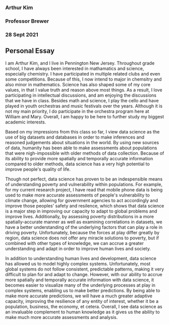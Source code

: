 ### Arthur Kim
### Professor Brewer
### 28 Sept 2021

## Personal Essay

I am Arthur Kim, and I live in Pennington New Jersey. Throughout grade school, I have always been interested in mathamatics and science, especially chemistry. I have participated in multiple related clubs and even some competitions. Because of this, I now intend to major in chemsitry and also minor in mathematics. Science has also shaped some of my core values, in that I value truth and reason above most things. As a result, I love participating in intellectual discussions, and am enjoying the discussions that we have in class. Besides math and science, I play the cello and have played in youth orchestras and music festivals over the years. Although it is not my main priority, I do participate in the orchestra program here at William and Mary. Overall, I am happy to be here to further study my biggest academic interests.

Based on my impressions from this class so far, I view data science as the use of big datasets and databases in order to make inferences and reasoned judgements about situations in the world. By using new sources of data, humanity has been able to make assessments about populations that were nigh-impossible with older methods of data collection.  Because of its ability to provide more spatially and temporally accurate information compared to older methods, data science has a very high potential to improve people's quality of life. 

Though not perfect, data science has proven to be an indespensible means of understanding poverty and vulnerability within populations. For example, for my current research project, I have read that mobile phone data is being used to make more accurate assessments of people's vulnerability to climate change, allowing for government agencies to act accordingly and improve those peoples' safety and resilence, which shows that data science is a major step in improving our capacity to adapt to global problems and improve lives. Additionally, by assessing poverty distributions in a more spatially-accurate manner as well as examining correlations in datasets, we have a better understanding of the underlying factors that can play a role in driving poverty. Unfortunately, because the forces at play differ greatly by region, data science does not offer any miracle solutions to poverty, but if combined with other types of knowledge, we can accrue a greater understanding and adapt in order to improve human lives and society.  

In addition to understanding human lives and development, data science has allowed us to model highly complex systems. Unfortunately, most global systems do not follow consistent, predictable patterns, making it very difficult to plan for and adapt to change.  However, with our ability to accrue more spatially and temporally accurate information with data science, it becomes easier to visualize many of the underlying processes at play in complex systems, enabling us to make better predictions. By being able to make more accurate predictions, we will have a much greater adaptive capacity, improving the resilience of any entity of interest, whether it be a population, business, the economy, et cetera.  Overall, I see data science as an invaluable complement to human knowledge as it gives us the ability to make much more accurate assessments and analysis.
